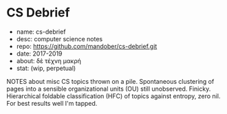 # CS Debrief

- name: cs-debrief
- desc: computer science notes
- repo: https://github.com/mandober/cs-debrief.git
- date: 2017-2019
- about: δὲ τέχνη μακρή
- stat: (wip, perpetual)

NOTES about misc CS topics thrown on a pile. Spontaneous clustering of pages into a sensible organizational units (OU) still unobserved. Finicky. Hierarchical foldable classification (HFC) of topics against entropy, zero nil. For best results well I'm tapped.
